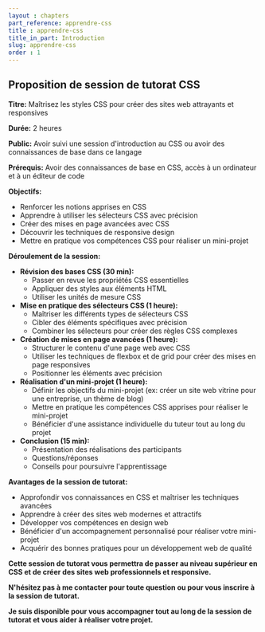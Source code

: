 ```yaml
---
layout : chapters
part_reference: apprendre-css
title : apprendre-css
title_in_part: Introduction
slug: apprendre-css
order : 1
---
```


## Proposition de session de tutorat CSS

**Titre:** Maîtrisez les styles CSS pour créer des sites web attrayants et responsives

**Durée:** 2 heures

**Public:** Avoir suivi une session d'introduction au CSS ou avoir des connaissances de base dans ce langage

**Prérequis:** Avoir des connaissances de base en CSS, accès à un ordinateur et à un éditeur de code

**Objectifs:**

* Renforcer les notions apprises en CSS
* Apprendre à utiliser les sélecteurs CSS avec précision
* Créer des mises en page avancées avec CSS
* Découvrir les techniques de responsive design
* Mettre en pratique vos compétences CSS pour réaliser un mini-projet

**Déroulement de la session:**

* **Révision des bases CSS (30 min):**
    * Passer en revue les propriétés CSS essentielles
    * Appliquer des styles aux éléments HTML
    * Utiliser les unités de mesure CSS
* **Mise en pratique des sélecteurs CSS (1 heure):**
    * Maîtriser les différents types de sélecteurs CSS
    * Cibler des éléments spécifiques avec précision
    * Combiner les sélecteurs pour créer des règles CSS complexes
* **Création de mises en page avancées (1 heure):**
    * Structurer le contenu d'une page web avec CSS
    * Utiliser les techniques de flexbox et de grid pour créer des mises en page responsives
    * Positionner les éléments avec précision
* **Réalisation d'un mini-projet (1 heure):**
    * Définir les objectifs du mini-projet (ex: créer un site web vitrine pour une entreprise, un thème de blog)
    * Mettre en pratique les compétences CSS apprises pour réaliser le mini-projet
    * Bénéficier d'une assistance individuelle du tuteur tout au long du projet
* **Conclusion (15 min):**
    * Présentation des réalisations des participants
    * Questions/réponses
    * Conseils pour poursuivre l'apprentissage

**Avantages de la session de tutorat:**

* Approfondir vos connaissances en CSS et maîtriser les techniques avancées
* Apprendre à créer des sites web modernes et attractifs
* Développer vos compétences en design web
* Bénéficier d'un accompagnement personnalisé pour réaliser votre mini-projet
* Acquérir des bonnes pratiques pour un développement web de qualité

**Cette session de tutorat vous permettra de passer au niveau supérieur en CSS et de créer des sites web professionnels et responsive.**

**N'hésitez pas à me contacter pour toute question ou pour vous inscrire à la session de tutorat.**


**Je suis disponible pour vous accompagner tout au long de la session de tutorat et vous aider à réaliser votre projet.**
